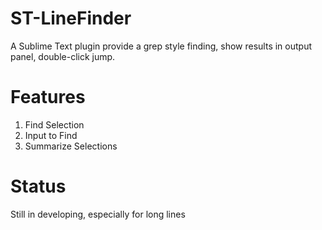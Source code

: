 # ST-LineFinder

A Sublime Text plugin provide a grep style finding, show results in output panel, double-click jump.

# Features

1. Find Selection
2. Input to Find
3. Summarize Selections

# Status

Still in developing, especially for long lines
